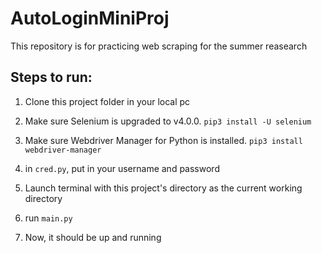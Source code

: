 # AutoLoginMiniProj

This repository is for practicing web scraping for the summer reasearch

## Steps to run:

1. Clone this project folder in your local pc

2. Make sure Selenium is upgraded to v4.0.0. `pip3 install -U selenium`

3. Make sure Webdriver Manager for Python is installed. `pip3 install webdriver-manager`

4. in `cred.py`, put in your username and password

5. Launch terminal with this project's directory as the current working directory

6. run `main.py`

7. Now, it should be up and running
